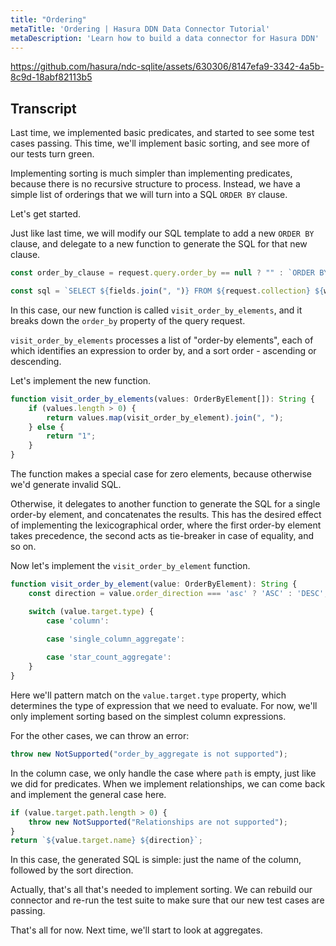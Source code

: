 ```yaml
---
title: "Ordering"
metaTitle: 'Ordering | Hasura DDN Data Connector Tutorial'
metaDescription: 'Learn how to build a data connector for Hasura DDN'
---
```


https://github.com/hasura/ndc-sqlite/assets/630306/8147efa9-3342-4a5b-8c9d-18abf82113b5

## Transcript
Last time, we implemented basic predicates, and started to see some test cases passing. This time, we'll implement basic
sorting, and see more of our tests turn green.

Implementing sorting is much simpler than implementing predicates, because there is no recursive structure to process.
Instead, we have a simple list of orderings that we will turn into a SQL `ORDER BY` clause.

Let's get started.

Just like last time, we will modify our SQL template to add a new `ORDER BY` clause, and delegate to a new function to
generate the SQL for that new clause.

```typescript
const order_by_clause = request.query.order_by == null ? "" : `ORDER BY ${visit_order_by_elements(request.query.order_by.elements)}`;

const sql = `SELECT ${fields.join(", ")} FROM ${request.collection} ${where_clause} ${order_by_clause} ${limit_clause} ${offset_clause}`;
```
In this case, our new function is called `visit_order_by_elements`, and it breaks down the `order_by` property of the
query request.

`visit_order_by_elements` processes a list of "order-by elements", each of which identifies an expression to order by,
and a sort order - ascending or descending.

Let's implement the new function.

```typescript
function visit_order_by_elements(values: OrderByElement[]): String {
    if (values.length > 0) {
        return values.map(visit_order_by_element).join(", ");
    } else {
        return "1";
    }
}
```

The function makes a special case for zero elements, because otherwise we'd generate invalid SQL.

Otherwise, it delegates to another function to generate the SQL for a single order-by element, and concatenates the
results. This has the desired effect of implementing the lexicographical order, where the first order-by element takes
precedence, the second acts as tie-breaker in case of equality, and so on.

Now let's implement the `visit_order_by_element` function.

```typescript
function visit_order_by_element(value: OrderByElement): String {
    const direction = value.order_direction === 'asc' ? 'ASC' : 'DESC';

    switch (value.target.type) {
        case 'column':
            
        case 'single_column_aggregate':

        case 'star_count_aggregate':
    }
}
```

Here we'll pattern match on the `value.target.type` property, which determines the type of expression that we need to
evaluate. For now, we'll only implement sorting based on the simplest column expressions.

For the other cases, we can throw an error:

```typescript
throw new NotSupported("order_by_aggregate is not supported");
```

In the column case, we only handle the case where `path` is empty, just like we did for predicates. When we implement
relationships, we can come back and implement the general case here.

```typescript
if (value.target.path.length > 0) {
    throw new NotSupported("Relationships are not supported");
}
return `${value.target.name} ${direction}`;
```

In this case, the generated SQL is simple: just the name of the column, followed by the sort direction.

Actually, that's all that's needed to implement sorting. We can rebuild our connector and re-run the test suite to make
sure that our new test cases are passing.

That's all for now. Next time, we'll start to look at aggregates.